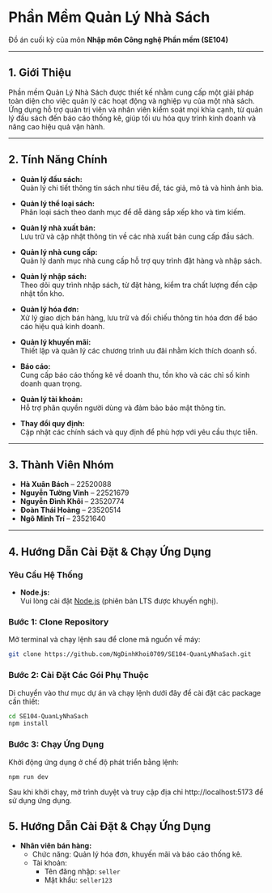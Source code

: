 # Phần Mềm Quản Lý Nhà Sách

Đồ án cuối kỳ của môn **Nhập môn Công nghệ Phần mềm (SE104)**

---

## 1. Giới Thiệu

Phần mềm Quản Lý Nhà Sách được thiết kế nhằm cung cấp một giải pháp toàn diện cho việc quản lý các hoạt động và nghiệp vụ của một nhà sách. Ứng dụng hỗ trợ quản trị viên và nhân viên kiểm soát mọi khía cạnh, từ quản lý đầu sách đến báo cáo thống kê, giúp tối ưu hóa quy trình kinh doanh và nâng cao hiệu quả vận hành.

---

## 2. Tính Năng Chính

- **Quản lý đầu sách:**  
  Quản lý chi tiết thông tin sách như tiêu đề, tác giả, mô tả và hình ảnh bìa.

- **Quản lý thể loại sách:**  
  Phân loại sách theo danh mục để dễ dàng sắp xếp kho và tìm kiếm.

- **Quản lý nhà xuất bản:**  
  Lưu trữ và cập nhật thông tin về các nhà xuất bản cung cấp đầu sách.

- **Quản lý nhà cung cấp:**  
  Quản lý danh mục nhà cung cấp hỗ trợ quy trình đặt hàng và nhập sách.

- **Quản lý nhập sách:**  
  Theo dõi quy trình nhập sách, từ đặt hàng, kiểm tra chất lượng đến cập nhật tồn kho.

- **Quản lý hóa đơn:**  
  Xử lý giao dịch bán hàng, lưu trữ và đối chiếu thông tin hóa đơn để báo cáo hiệu quả kinh doanh.

- **Quản lý khuyến mãi:**  
  Thiết lập và quản lý các chương trình ưu đãi nhằm kích thích doanh số.

- **Báo cáo:**  
  Cung cấp báo cáo thống kê về doanh thu, tồn kho và các chỉ số kinh doanh quan trọng.

- **Quản lý tài khoản:**  
  Hỗ trợ phân quyền người dùng và đảm bảo bảo mật thông tin.

- **Thay đổi quy định:**  
  Cập nhật các chính sách và quy định để phù hợp với yêu cầu thực tiễn.

---

## 3. Thành Viên Nhóm

- **Hà Xuân Bách** – 22520088  
- **Nguyễn Tường Vinh** – 22521679  
- **Nguyễn Đình Khôi** – 23520774  
- **Đoàn Thái Hoàng** – 23520514  
- **Ngô Minh Trí** – 23521640

---

## 4. Hướng Dẫn Cài Đặt & Chạy Ứng Dụng

### Yêu Cầu Hệ Thống

- **Node.js:**  
  Vui lòng cài đặt [Node.js](https://nodejs.org/) (phiên bản LTS được khuyến nghị).

### Bước 1: Clone Repository

Mở terminal và chạy lệnh sau để clone mã nguồn về máy:

```bash
git clone https://github.com/NgDinhKhoi0709/SE104-QuanLyNhaSach.git
```

### Bước 2: Cài Đặt Các Gói Phụ Thuộc
Di chuyển vào thư mục dự án và chạy lệnh dưới đây để cài đặt các package cần thiết:
```bash
cd SE104-QuanLyNhaSach
npm install
```

### Bước 3: Chạy Ứng Dụng
Khởi động ứng dụng ở chế độ phát triển bằng lệnh:
```bash
npm run dev
```
Sau khi khởi chạy, mở trình duyệt và truy cập địa chỉ http://localhost:5173 để sử dụng ứng dụng.

## 5. Hướng Dẫn Cài Đặt & Chạy Ứng Dụng
- **Nhân viên bán hàng:**
  + Chức năng: Quản lý hóa đơn, khuyến mãi và báo cáo thống kê.
  + Tài khoản:
    + Tên đăng nhập: `seller`
    + Mật khẩu: `seller123`

    
